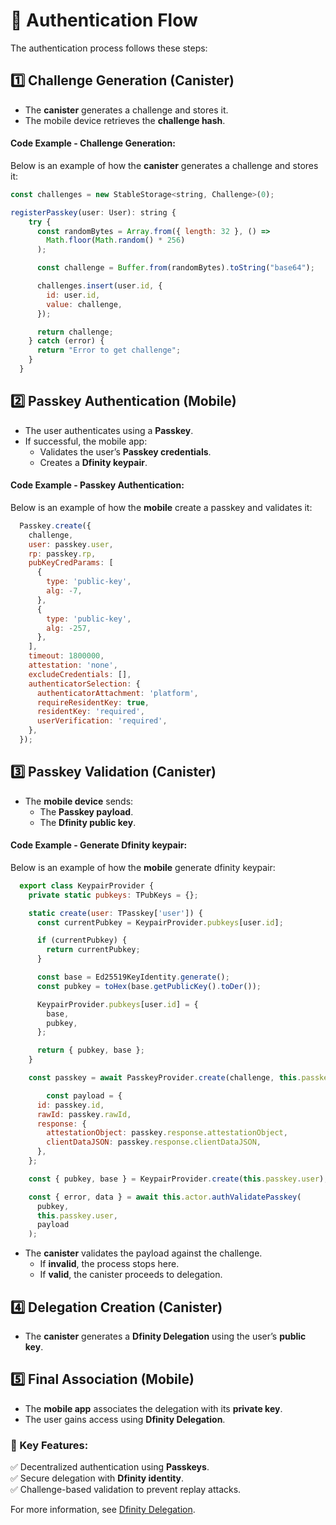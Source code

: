 # 🔐 Authentication Flow

The authentication process follows these steps:

## 1️⃣ Challenge Generation (Canister)
- The **canister** generates a challenge and stores it.
- The mobile device retrieves the **challenge hash**.

#### Code Example - Challenge Generation:
Below is an example of how the **canister** generates a challenge and stores it:

```javascript
const challenges = new StableStorage<string, Challenge>(0);

registerPasskey(user: User): string {
    try {
      const randomBytes = Array.from({ length: 32 }, () =>
        Math.floor(Math.random() * 256)
      );

      const challenge = Buffer.from(randomBytes).toString("base64");

      challenges.insert(user.id, {
        id: user.id,
        value: challenge,
      });

      return challenge;
    } catch (error) {
      return "Error to get challenge";
    }
  }
```

## 2️⃣ Passkey Authentication (Mobile)
- The user authenticates using a **Passkey**.
- If successful, the mobile app:
  - Validates the user’s **Passkey credentials**.
  - Creates a **Dfinity keypair**.
  
#### Code Example - Passkey Authentication:
Below is an example of how the **mobile** create a passkey and validates it:

```javascript
  Passkey.create({
    challenge,
    user: passkey.user,
    rp: passkey.rp,
    pubKeyCredParams: [
      {
        type: 'public-key',
        alg: -7,
      },
      {
        type: 'public-key',
        alg: -257,
      },
    ],
    timeout: 1800000,
    attestation: 'none',
    excludeCredentials: [],
    authenticatorSelection: {
      authenticatorAttachment: 'platform',
      requireResidentKey: true,
      residentKey: 'required',
      userVerification: 'required',
    },
  });
```  

## 3️⃣ Passkey Validation (Canister)
- The **mobile device** sends:
  - The **Passkey payload**.
  - The **Dfinity public key**.

#### Code Example - Generate Dfinity keypair:
Below is an example of how the **mobile** generate dfinity keypair:

```javascript
  export class KeypairProvider {
    private static pubkeys: TPubKeys = {};

    static create(user: TPasskey['user']) {
      const currentPubkey = KeypairProvider.pubkeys[user.id];

      if (currentPubkey) {
        return currentPubkey;
      }

      const base = Ed25519KeyIdentity.generate();
      const pubkey = toHex(base.getPublicKey().toDer());

      KeypairProvider.pubkeys[user.id] = {
        base,
        pubkey,
      };

      return { pubkey, base };
    }

    const passkey = await PasskeyProvider.create(challenge, this.passkey);

        const payload = {
      id: passkey.id,
      rawId: passkey.rawId,
      response: {
        attestationObject: passkey.response.attestationObject,
        clientDataJSON: passkey.response.clientDataJSON,
      },
    };

    const { pubkey, base } = KeypairProvider.create(this.passkey.user);

    const { error, data } = await this.actor.authValidatePasskey(
      pubkey,
      this.passkey.user,
      payload
    );
```  


- The **canister** validates the payload against the challenge.
  - If **invalid**, the process stops here.
  - If **valid**, the canister proceeds to delegation.

## 4️⃣ Delegation Creation (Canister)
- The **canister** generates a **Dfinity Delegation** using the user’s **public key**.

## 5️⃣ Final Association (Mobile)
- The **mobile app** associates the delegation with its **private key**.
- The user gains access using **Dfinity Delegation**.

### 📌 Key Features:
✅ Decentralized authentication using **Passkeys**.  
✅ Secure delegation with **Dfinity identity**.  
✅ Challenge-based validation to prevent replay attacks.  

For more information, see [Dfinity Delegation](delegation.md).